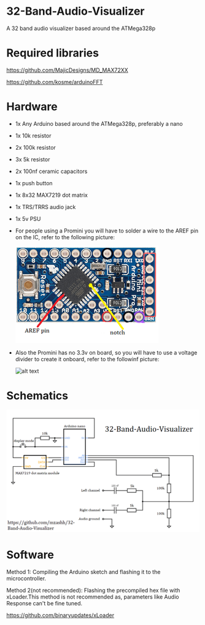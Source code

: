 # 32-Band-Audio-Visualizer
A 32 band audio visualizer based around the ATMega328p 

# Required libraries

https://github.com/MajicDesigns/MD_MAX72XX

https://github.com/kosme/arduinoFFT

# Hardware

* 1x Any Arduino based around the ATMega328p, preferably a nano

* 1x 10k resistor

* 2x 100k resistor

* 3x 5k resistor

* 2x 100nf ceramic capacitors

* 1x push button

* 1x 8x32 MAX7219 dot matrix

* 1x TRS/TRRS audio jack

* 1x 5v PSU

*  For people using a Promini you will have to solder a wire to the AREF pin on the IC, refer to the following picture:

   ![alt text](https://github.com/mzashh/32-Band-Audio-Visualizer/blob/main/schematics/arefpromini.png?raw=true)
 
* Also the Promini has no 3.3v on board, so you will have to use a voltage divider to create it onboard, refer to the followinf picture:

   ![alt text](https://github.com/mzashh/32-Band-Audio-Visualizer/blob/main/schematics/voltagedivider.png?raw=true)


# Schematics

![alt text](https://github.com/mzashh/32-Band-Audio-Visualizer/blob/main/schematics/schematic.png?raw=true)

# Software

Method 1: Compiling the Arduino sketch and flashing it to the microcontroller.

Method 2(not recommended): Flashing the precompiled hex file with xLoader.This method is not recommended as, parameters like Audio Response can't be fine tuned.

https://github.com/binaryupdates/xLoader


